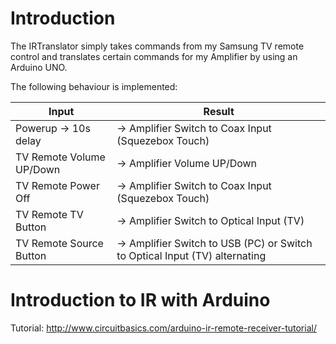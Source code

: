 

# Introduction
The IRTranslator simply takes commands from my Samsung TV remote control and translates certain commands for my Amplifier by using an Arduino UNO.


The following behaviour is implemented:

| Input | Result |
| --- | --- |
| Powerup -> 10s delay | -> Amplifier Switch to Coax Input (Squezebox Touch) |
| TV Remote Volume UP/Down | -> Amplifier Volume UP/Down |
| TV Remote Power Off | -> Amplifier Switch to Coax Input (Squezebox Touch) |
| TV Remote TV Button | -> Amplifier Switch to Optical Input (TV) |
| TV Remote Source Button | -> Amplifier Switch to USB (PC) or Switch to Optical Input (TV) alternating |



# Introduction to IR with Arduino
Tutorial: http://www.circuitbasics.com/arduino-ir-remote-receiver-tutorial/

